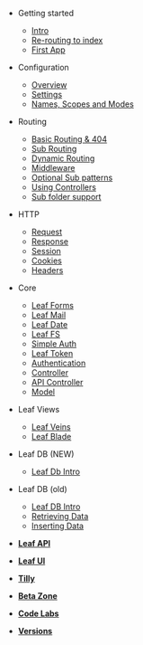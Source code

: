 * Getting started
  * [Intro](leaf/v/2.4/intro/)
  * [Re-routing to index](leaf/v/2.4/intro/htaccess)
  * [First App](leaf/v/2.4/intro/first)

* Configuration
  * [Overview](leaf/v/2.4/config/)
  * [Settings](leaf/v/2.4/config/settings)
  * [Names, Scopes and Modes](leaf/v/2.4/config/nsm)

* Routing
  * [Basic Routing & 404](leaf/v/2.4/routing/)
  * [Sub Routing](leaf/v/2.4/routing/sub-routing)
  * [Dynamic Routing](leaf/v/2.4/routing/dynamic)
  * [Middleware](leaf/v/2.4/routing/middleware)
  * [Optional Sub patterns](leaf/v/2.4/routing/sub-patterns)
  * [Using Controllers](leaf/v/2.4/routing/controller)
  * [Sub folder support](leaf/v/2.4/routing/sub-folder)

* HTTP
  * [Request](leaf/v/2.4/http/request)
  * [Response](leaf/v/2.4/http/response)
  * [Session](leaf/v/2.4/http/session)
  * [Cookies](leaf/v/2.4/http/cookies)
  * [Headers](leaf/v/2.4/http/headers)

* Core
  * [Leaf Forms](leaf/v/2.4/core/forms)
  * [Leaf Mail](leaf/v/2.4/core/mail)
  * [Leaf Date](leaf/v/2.4/core/date)
  * [Leaf FS](leaf/v/2.4/core/fs)
  * [Simple Auth](leaf/v/2.4/core/auth)
  * [Leaf Token](leaf/v/2.4/core/token)
  * [Authentication](leaf/v/2.4/core/authentication)
  * [Controller](leaf/v/2.4/core/controller)
  * [API Controller](leaf/v/2.4/core/api-controller)
  * [Model](leaf/v/2.4/core/model)

* Leaf Views
  * [Leaf Veins](leaf/v/2.4/views/veins)
  * [Leaf Blade](leaf/v/2.4/views/blade)

* Leaf DB (NEW)
  * [Leaf Db Intro](leaf/v/2.4/db/)

* Leaf DB (old)
  * [Leaf DB Intro](leaf/v/2.4/database/)
  * [Retrieving Data](leaf/v/2.4/database/select)
  * [Inserting Data](leaf/v/2.4/database/insert)

* [**Leaf API**](leaf-api/)

* [**Leaf UI**](ui/)

* [**Tilly**](tilly/)

* [**Beta Zone**](leaf/v/2.4/beta-zone/)

* [**Code Labs**](codelabs/)

* [**Versions**](leaf/versions)
